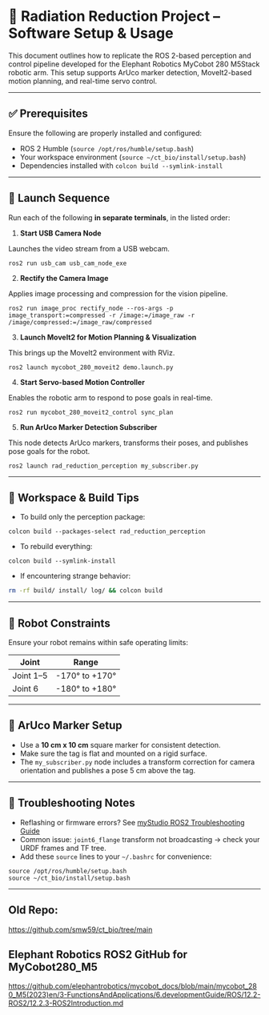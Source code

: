 
# 🧠 Radiation Reduction Project – Software Setup & Usage

This document outlines how to replicate the ROS 2-based perception and control pipeline developed for the Elephant Robotics MyCobot 280 M5Stack robotic arm. This setup supports ArUco marker detection, MoveIt2-based motion planning, and real-time servo control.

---

## ✅ Prerequisites

Ensure the following are properly installed and configured:

- ROS 2 Humble (`source /opt/ros/humble/setup.bash`)
- Your workspace environment (`source ~/ct_bio/install/setup.bash`)
- Dependencies installed with `colcon build --symlink-install`

---

## 🚀 Launch Sequence

Run each of the following **in separate terminals**, in the listed order:

1. **Start USB Camera Node**

Launches the video stream from a USB webcam.

```
ros2 run usb_cam usb_cam_node_exe
```

2. **Rectify the Camera Image**

Applies image processing and compression for the vision pipeline.

```
ros2 run image_proc rectify_node --ros-args -p image_transport:=compressed -r /image:=/image_raw -r /image/compressed:=/image_raw/compressed
```

3. **Launch MoveIt2 for Motion Planning & Visualization**

This brings up the MoveIt2 environment with RViz.

```
ros2 launch mycobot_280_moveit2 demo.launch.py
```

4. **Start Servo-based Motion Controller**

Enables the robotic arm to respond to pose goals in real-time.

```
ros2 run mycobot_280_moveit2_control sync_plan
```

5. **Run ArUco Marker Detection Subscriber**

This node detects ArUco markers, transforms their poses, and publishes pose goals for the robot.

```
ros2 launch rad_reduction_perception my_subscriber.py
```

---

## 🔧 Workspace & Build Tips

- To build only the perception package:

```
colcon build --packages-select rad_reduction_perception
```

- To rebuild everything:

```
colcon build --symlink-install
```

- If encountering strange behavior:

```bash
rm -rf build/ install/ log/ && colcon build
```

---

## 📐 Robot Constraints

Ensure your robot remains within safe operating limits:

| Joint       | Range           |
|-------------|-----------------|
| Joint 1–5   | -170° to +170°  |
| Joint 6     | -180° to +180°  |

---

## 📸 ArUco Marker Setup

- Use a **10 cm x 10 cm** square marker for consistent detection.
- Make sure the tag is flat and mounted on a rigid surface.
- The `my_subscriber.py` node includes a transform correction for camera orientation and publishes a pose 5 cm above the tag.

---

## 🧪 Troubleshooting Notes

- Reflashing or firmware errors? See [myStudio ROS2 Troubleshooting Guide](https://docs.elephantrobotics.com/docs/mycobot_280_ar_en/3-FunctionsAndApplications/6.developmentGuide/ROS/12.2-ROS2/12.2.5-Moveit2/)
- Common issue: `joint6_flange` transform not broadcasting → check your URDF frames and TF tree.
- Add these `source` lines to your `~/.bashrc` for convenience:

```
source /opt/ros/humble/setup.bash
source ~/ct_bio/install/setup.bash
```

---

## Old Repo:
https://github.com/smw59/ct_bio/tree/main

## Elephant Robotics ROS2 GitHub for MyCobot280_M5
https://github.com/elephantrobotics/mycobot_docs/blob/main/mycobot_280_M5(2023)en/3-FunctionsAndApplications/6.developmentGuide/ROS/12.2-ROS2/12.2.3-ROS2Introduction.md



